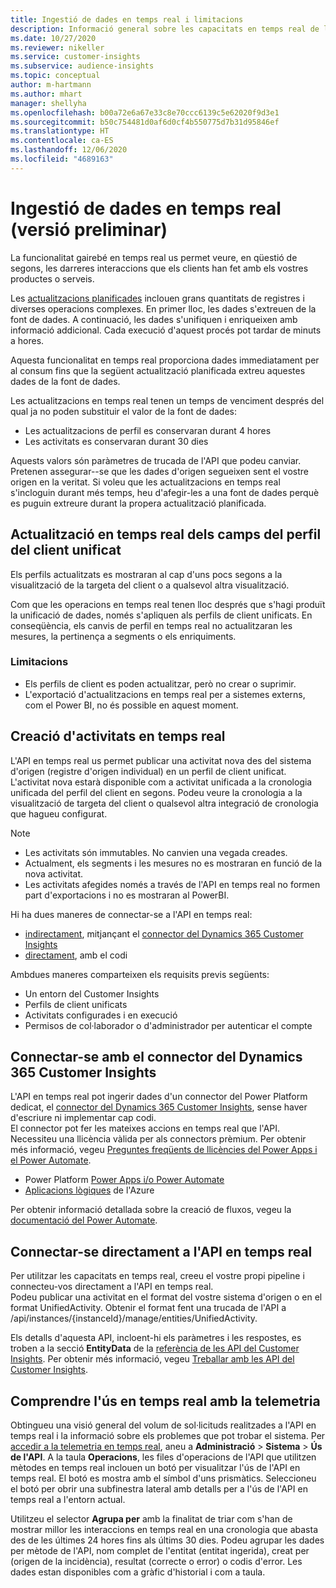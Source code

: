 ```yaml
---
title: Ingestió de dades en temps real i limitacions
description: Informació general sobre les capacitats en temps real de les conclusions del públic.
ms.date: 10/27/2020
ms.reviewer: nikeller
ms.service: customer-insights
ms.subservice: audience-insights
ms.topic: conceptual
author: m-hartmann
ms.author: mhart
manager: shellyha
ms.openlocfilehash: b00a72e6a67e33c8e70ccc6139c5e62020f9d3e1
ms.sourcegitcommit: b50c754481d0af6d0cf4b550775d7b31d95846ef
ms.translationtype: HT
ms.contentlocale: ca-ES
ms.lasthandoff: 12/06/2020
ms.locfileid: "4689163"
---
```

# <a name="real-time-data-ingestion-preview"></a>Ingestió de dades en temps real (versió preliminar)

La funcionalitat gairebé en temps real us permet veure, en qüestió de segons, les darreres interaccions que els clients han fet amb els vostres productes o serveis.

Les [actualitzacions planificades](system.md#schedule-tab) inclouen grans quantitats de registres i diverses operacions complexes. En primer lloc, les dades s'extreuen de la font de dades. A continuació, les dades s'unifiquen i enriqueixen amb informació addicional. Cada execució d'aquest procés pot tardar de minuts a hores.

Aquesta funcionalitat en temps real proporciona dades immediatament per al consum fins que la següent actualització planificada extreu aquestes dades de la font de dades.

Les actualitzacions en temps real tenen un temps de venciment després del qual ja no poden substituir el valor de la font de dades:

- Les actualitzacions de perfil es conservaran durant 4 hores
- Les activitats es conservaran durant 30 dies

Aquests valors són paràmetres de trucada de l'API que podeu canviar. Pretenen assegurar--se que les dades d'origen segueixen sent el vostre origen en la veritat. Si voleu que les actualitzacions en temps real s'incloguin durant més temps, heu d'afegir-les a una font de dades perquè es puguin extreure durant la propera actualització planificada.

## <a name="real-time-update-of-the-unified-customer-profile-fields"></a>Actualització en temps real dels camps del perfil del client unificat

Els perfils actualitzats es mostraran al cap d'uns pocs segons a la visualització de la targeta del client o a qualsevol altra visualització.

Com que les operacions en temps real tenen lloc després que s'hagi produït la unificació de dades, només s'apliquen als perfils de client unificats. En conseqüència, els canvis de perfil en temps real no actualitzaran les mesures, la pertinença a segments o els enriquiments.

### <a name="limitations"></a>Limitacions

- Els perfils de client es poden actualitzar, però no crear o suprimir.
- L'exportació d'actualitzacions en temps real per a sistemes externs, com el Power BI, no és possible en aquest moment.

## <a name="real-time-creation-of-activities"></a>Creació d'activitats en temps real

L'API en temps real us permet publicar una activitat nova des del sistema d'origen (registre d'origen individual) en un perfil de client unificat. L'activitat nova estarà disponible com a activitat unificada a la cronologia unificada del perfil del client en segons. Podeu veure la cronologia a la visualització de targeta del client o qualsevol altra integració de cronologia que hagueu configurat.

> [!NOTE]
>
> - Les activitats són immutables. No canvien una vegada creades.
> - Actualment, els segments i les mesures no es mostraran en funció de la nova activitat.
> - Les activitats afegides només a través de l'API en temps real no formen part d'exportacions i no es mostraran al PowerBI.

Hi ha dues maneres de connectar-se a l'API en temps real:

- [indirectament](#connect-via-the-dynamics-365-customer-insights-connector), mitjançant el [connector del Dynamics 365 Customer Insights](https://docs.microsoft.com/connectors/customerinsights/)
- [directament](#connect-directly-to-the-real-time-api), amb el codi

Ambdues maneres comparteixen els requisits previs següents:

- Un entorn del Customer Insights
- Perfils de client unificats
- Activitats configurades i en execució
- Permisos de col·laborador o d'administrador per autenticar el compte

## <a name="connect-via-the-dynamics-365-customer-insights-connector"></a>Connectar-se amb el connector del Dynamics 365 Customer Insights

L'API en temps real pot ingerir dades d'un connector del Power Platform dedicat, el [connector del Dynamics 365 Customer Insights](https://docs.microsoft.com/connectors/customerinsights/), sense haver d'escriure ni implementar cap codi.    
El connector pot fer les mateixes accions en temps real que l'API. Necessiteu una llicència vàlida per als connectors prèmium. Per obtenir més informació, vegeu [Preguntes freqüents de llicències del Power Apps i el Power Automate](https://docs.microsoft.com/power-platform/admin/powerapps-flow-licensing-faq).

- Power Platform [Power Apps i/o Power Automate](https://docs.microsoft.com/connectors/)
- [Aplicacions lògiques](https://docs.microsoft.com/azure/connectors/apis-list) de l'Azure

Per obtenir informació detallada sobre la creació de fluxos, vegeu la [documentació del Power Automate](https://docs.microsoft.com/power-automate/).

## <a name="connect-directly-to-the-real-time-api"></a>Connectar-se directament a l'API en temps real

Per utilitzar les capacitats en temps real, creeu el vostre propi pipeline i connecteu-vos directament a l'API en temps real.    
Podeu publicar una activitat en el format del vostre sistema d'origen o en el format UnifiedActivity. Obtenir el format fent una trucada de l'API a /api/instances/{instanceId}/manage/entities/UnifiedActivity.

Els detalls d'aquesta API, incloent-hi els paràmetres i les respostes, es troben a la secció **EntityData** de la [referència de les API del Customer Insights](https://developer.ci.ai.dynamics.com/api-details#api=CustomerInsights). Per obtenir més informació, vegeu [Treballar amb les API del Customer Insights](apis.md).

## <a name="understand-your-real-time-usage-with-telemetry"></a>Comprendre l'ús en temps real amb la telemetria

Obtingueu una visió general del volum de sol·licituds realitzades a l'API en temps real i la informació sobre els problemes que pot trobar el sistema. Per [accedir a la telemetria en temps real](system.md#api-usage-tab), aneu a **Administració** > **Sistema** > **Ús de l'API**. A la taula **Operacions**, les files d'operacions de l'API que utilitzen mètodes en temps real inclouen un botó per visualitzar l'ús de l'API en temps real. El botó es mostra amb el símbol d'uns prismàtics. Seleccioneu el botó per obrir una subfinestra lateral amb detalls per a l'ús de l'API en temps real a l'entorn actual.

Utilitzeu el selector **Agrupa per** amb la finalitat de triar com s'han de mostrar millor les interaccions en temps real en una cronologia que abasta des de les últimes 24 hores fins als últims 30 dies. Podeu agrupar les dades per mètode de l'API, nom complet de l'entitat (entitat ingerida), creat per (origen de la incidència), resultat (correcte o error) o codis d'error. Les dades estan disponibles com a gràfic d'historial i com a taula.
